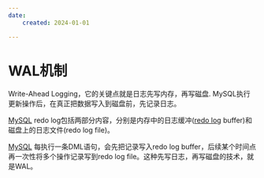 ```yaml
---
date: 
    created: 2024-01-01

---
```



# WAL机制

Write-Ahead Logging，它的关键点就是日志先写内存，再写磁盘.
MySQL执行更新操作后，在真正把数据写入到磁盘前，先记录日志。

[MySQL](DB.md#mysql) redo log包括两部分内容，分别是内存中的日志缓冲([redo log](DB.md#redo-log) buffer)和磁盘上的日志文件(redo log file)。

[MySQL](DB.md#mysql) 每执行一条DML语句，会先把记录写入redo log buffer，后续某个时间点再一次性将多个操作记录写到redo log file。这种先写日志，再写磁盘的技术，就是WAL。

